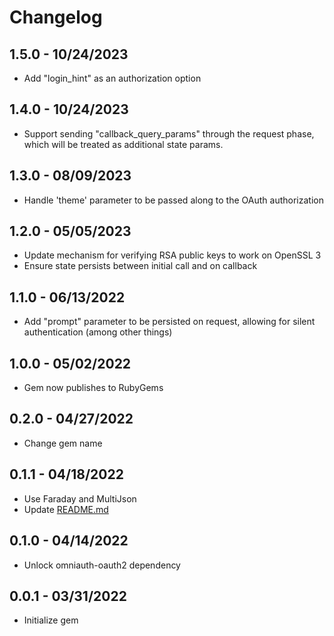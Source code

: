 Changelog
=========

## 1.5.0 - 10/24/2023
  * Add "login_hint" as an authorization option

## 1.4.0 - 10/24/2023
  * Support sending "callback_query_params" through the request phase, which will be treated as additional state params.

## 1.3.0 - 08/09/2023
  * Handle 'theme' parameter to be passed along to the OAuth authorization

## 1.2.0 - 05/05/2023
  * Update mechanism for verifying RSA public keys to work on OpenSSL 3
  * Ensure state persists between initial call and on callback

## 1.1.0 - 06/13/2022
  * Add "prompt" parameter to be persisted on request, allowing for silent authentication (among other things)

## 1.0.0 - 05/02/2022
  * Gem now publishes to RubyGems

## 0.2.0 - 04/27/2022
  * Change gem name

## 0.1.1 - 04/18/2022
  * Use Faraday and MultiJson
  * Update [README.md]("./README.md")

## 0.1.0 - 04/14/2022
  * Unlock omniauth-oauth2 dependency

## 0.0.1 - 03/31/2022
  * Initialize gem
